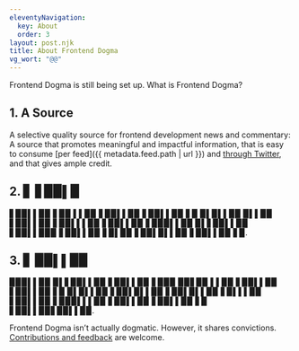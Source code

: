 ```yaml
---
eleventyNavigation:
  key: About
  order: 3
layout: post.njk
title: About Frontend Dogma
vg_wort: "@@"
---
```

Frontend Dogma is still being set up. What is Frontend Dogma?

## 1. A Source

A selective quality source for frontend development news and commentary: A source that promotes meaningful and impactful information, that is easy to consume [per feed]({{ metadata.feed.path | url }}) and [through Twitter](https://twitter.com/frontenddogma), and that gives ample credit.

## 2. ▋ ▋▉▉▌▉

▋▉▉▌▌▉▉ ▋▉▉ ▌▌▉▉ ▋▉▉▌▌▉▉ ▋▉▉▌▌▉▉ ▋▉ ▉▌▉▌▌▉▉ ▉▌▌▉▉ ▋▉▉▌▌▉▉ ▋▉▉▌▌▌▉▉ ▋▉▉▌▌▉▉ ▋▉▉▉▌▌▉▉ ▉▌▋▉▉▌▌▉▉ ▋▉▉▌▌▉▉▉ ▋▉▉▌▌▉▉ ▋▉▌▉▉ ▋▉▉▌▉▌▌▉▉ ▋▉▉▌▌▉▉ ▋▉.

## 3. ▋ ▉▉▌▌▉▉

▉▉▉▌▌▉▉ ▉▌▋▉▉▌▌▉▉ ▋▉▉▌▌▉▉ ▋▉▉▉ ▉▉▋▉▉ ▌▌▉▉ ▋▉▉▌▌▉▉ ▋▉▉▌▌▉▉ ▋▉ ▉▌▉▌▌▉▉ ▋▉▉▌▉▌▌▉▉ ▋▉▉▌▉▌▌▉▉ ▋▉▌▌▌▉▉ ▋▉▉▌▌▉▉ ▋▉▉▉▌▌▌▉▉ ▋▉▉▌▌▉▉ ▋▉▉▌▌▉▉ ▋▉ ▋▉▉▌▌▉▉▋▉▉▌▌▉▉.

Frontend Dogma isn’t actually dogmatic. However, it shares convictions. [Contributions and feedback](https://github.com/j9t/frontenddogma.com) are welcome.